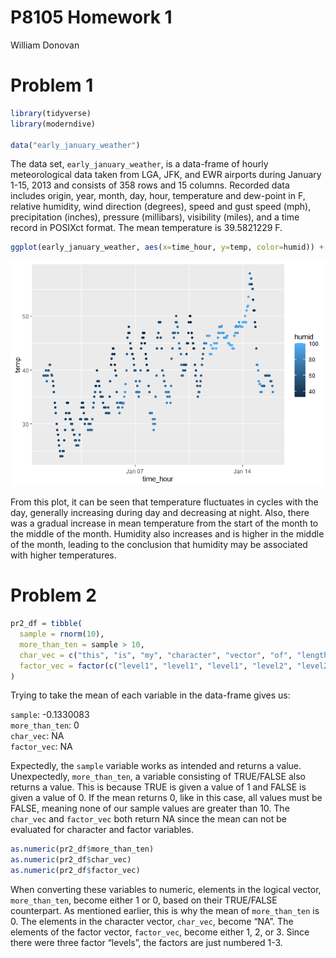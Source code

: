 P8105 Homework 1
================
William Donovan

# Problem 1

``` r
library(tidyverse)
library(moderndive)

data("early_january_weather")
```

The data set, `early_january_weather`, is a data-frame of hourly
meteorological data taken from LGA, JFK, and EWR airports during January
1-15, 2013 and consists of 358 rows and 15 columns. Recorded data
includes origin, year, month, day, hour, temperature and dew-point in F,
relative humidity, wind direction (degrees), speed and gust speed (mph),
precipitation (inches), pressure (millibars), visibility (miles), and a
time record in POSIXct format. The mean temperature is 39.5821229 F.

``` r
ggplot(early_january_weather, aes(x=time_hour, y=temp, color=humid)) + geom_point()
```

![](p8105_hw1_wd2328_files/figure-gfm/unnamed-chunk-2-1.png)<!-- -->

From this plot, it can be seen that temperature fluctuates in cycles
with the day, generally increasing during day and decreasing at night.
Also, there was a gradual increase in mean temperature from the start of
the month to the middle of the month. Humidity also increases and is
higher in the middle of the month, leading to the conclusion that
humidity may be associated with higher temperatures.

# Problem 2

``` r
pr2_df = tibble(
  sample = rnorm(10),
  more_than_ten = sample > 10,
  char_vec = c("this", "is", "my", "character", "vector", "of", "length", "ten", "for", "problem2"),
  factor_vec = factor(c("level1", "level1", "level1", "level2", "level2", "level2", "level3", "level3", "level3", "level3"))
)
```

Trying to take the mean of each variable in the data-frame gives us:

`sample`: -0.1330083  
`more_than_ten`: 0  
`char_vec`: NA  
`factor_vec`: NA

Expectedly, the `sample` variable works as intended and returns a value.
Unexpectedly, `more_than_ten`, a variable consisting of TRUE/FALSE also
returns a value. This is because TRUE is given a value of 1 and FALSE is
given a value of 0. If the mean returns 0, like in this case, all values
must be FALSE, meaning none of our sample values are greater than 10.
The `char_vec` and `factor_vec` both return NA since the mean can not be
evaluated for character and factor variables.

``` r
as.numeric(pr2_df$more_than_ten)
as.numeric(pr2_df$char_vec)
as.numeric(pr2_df$factor_vec)
```

When converting these variables to numeric, elements in the logical
vector, `more_than_ten`, become either 1 or 0, based on their TRUE/FALSE
counterpart. As mentioned earlier, this is why the mean of
`more_than_ten` is 0. The elements in the character vector, `char_vec`,
become “NA”. The elements of the factor vector, `factor_vec`, become
either 1, 2, or 3. Since there were three factor “levels”, the factors
are just numbered 1-3.
